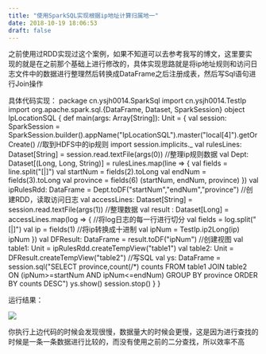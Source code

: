 ```yaml
---
title: "使用SparkSQL实现根据ip地址计算归属地一"
date: 2018-10-19 18:06:53
draft: false
---
```

之前使用过RDD实现过这个案例，如果不知道可以去参考我写的博文，这里要实现的就是在之前那个基础上进行修改的，具体实现思路就是将ip地址规则和访问日志文件中的数据进行整理然后转换成DataFrame之后注册成表，然后写Sql语句进行Join操作

具体代码实现：
package cn.ysjh0014.SparkSql import cn.ysjh0014.TestIp import org.apache.spark.sql.{DataFrame, Dataset, SparkSession} object IpLocationSQL { def main(args: Array[String]): Unit = { val session: SparkSession = SparkSession.builder().appName("IpLocationSQL").master("local[4]").getOrCreate() //取到HDFS中的ip规则 import session.implicits._ val rulesLines: Dataset[String] = session.read.textFile(args(0)) //整理ip规则数据 val Dept: Dataset[(Long, Long, String)] = rulesLines.map(line => { val fields = line.split("[|]") val startNum = fields(2).toLong val endNum = fields(3).toLong val province = fields(6) (startNum, endNum, province) }) val ipRulesRdd: DataFrame = Dept.toDF("startNum","endNum","province") //创建RDD，读取访问日志 val accessLines: Dataset[String] = session.read.textFile(args(1)) //整理数据 val result : Dataset[Long] = accessLines.map(log => { //将log日志的每一行进行切分 val fields = log.split("[|]") val ip = fields(1) //将ip转换成十进制 val ipNum = TestIp.ip2Long(ip) ipNum }) val DFResult: DataFrame = result.toDF("ipNum") //创建视图 val table1: Unit = ipRulesRdd.createTempView("table1") val table2: Unit = DFResult.createTempView("table2") //写SQL val ys: DataFrame = session.sql("SELECT province,count(/*) counts FROM table1 JOIN table2 ON (ipNum>=startNum AND ipNum<=endNum) GROUP BY province ORDER BY counts DESC") ys.show() session.stop() } }

运行结果：

![](https://img-blog.csdn.net/20181019180646224?watermark/2/text/aHR0cHM6Ly9ibG9nLmNzZG4ubmV0L3lzXzIzMDAxNA==/font/5a6L5L2T/fontsize/400/fill/I0JBQkFCMA==/dissolve/70)

你执行上边代码的时候会发现很慢，数据量大的时候会更慢，这是因为进行查找的时候是一条一条数据进行比较的，而没有使用之前的二分查找，所以效率不高